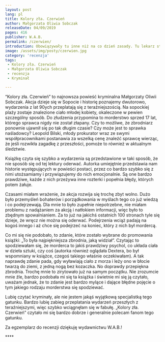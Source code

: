 ```yaml
---
layout: post
lang: pl
title: Kolory zła. Czerwień
author: Małgorzata Oliwia Sobczak
releaseDate: 04/09/2019
pages: 416
publisher: W.A.B.
permalink: /czerwien/
introduction: Obowiązywały tu inne niż na co dzień zasady. Tu lekarz stawał się przyjacielem zmarłego, a ich kontakt był bardziej intymny niż pomiędzy kochankami. Nie każdy umiał to zrozumieć.
image: /assets/img/posty/czerwien.jpg
category: 'recenzja'
tags:
 - Kolory zła. Czerwień
 - Małgorzata Oliwia Sobczak
 - recenzja
 - Kryminał

---
```


  “Kolory zła. Czerwień” to najnowsza powieść kryminalna Małgorzaty Oliwii Sobczak. Akcja dzieje się w Sopocie i historię poznajemy dwutorowo, wydarzenia z lat 90ych przeplatają się z teraźniejszością. Na sopockiej plaży zostaje znalezione ciało młodej kobiety, okaleczone w pewien szczególny sposób. Do złudzenia przypomina to morderstwo sprzed 17 lat, którego sprawca nigdy nie został złapany. Czy to możliwe, że zbrodniarz ponownie ujawnił się po tak długim czasie? Czy może jest to sprawka naśladowcy? Leopold Bilski, młody prokurator wraz ze swymi współpracownikami postanawia za wszelką cenę znaleźć sprawcę wierząc, że jeśli rozwikła zagadkę z przeszłości, pomoże to również w aktualnym śledztwie.

  Książkę czyta się szybko a wydarzenia są przedstawione w taki sposób, że nie sposób się od tej lektury oderwać. Autorka umiejętnie przedstawia nam historie występujących w powieści postaci, przez co bardzo szybko się z nimi utożsamiamy i przywiązujemy do nich emocjonalnie. Są one bardzo prawdziwe, każde z nich przeżywa inne rozterki i popełnia błędy, których potem żałuje.

  Czasami miałam wrażenie, że akcja rozwija się trochę zbyt wolno. Dużo było przemyśleń bohaterów i porządkowania w myślach tego co już wiedzą i co podejrzewają. Dla mnie to było zupełnie niepotrzebne, nie miałam problemu z nadążaniem za akcją i natłokiem informacji, więc było to zbędnym spowalnianiem. Za to już na jakichś ostatnich 100 stronach tyle się dzieje, że wręcz nie można się oderwać. Podejrzenia wciąż padają na kogoś innego i aż chce się podejrzeć na koniec, który z nich był mordercą.

  Co mi się nie podobało, to zdanie, które zostało wybrane do promowania książki: „To była najpiękniejsza zbrodnia, jaką widział”. Czytając to spodziewałam się, że morderca to jakiś prawdziwy psychol, co układa ciała w dzieła sztuki, czy coś (autorka również oglądała Dextera, bo był wspomniany w książce, czegoś takiego właśnie oczekiwałam). A tak naprawdę zdanie pada, gdy wyławiają ciało z morza i leży ono w błocie twarzą do ziemi, z jedną nogą bez kozaczka. No doprawdy przepiękna zbrodnia. Trochę mnie to zirytowało już na samym początku. Nie zrozumcie mnie źle, bardzo podobała mi się ta książka i świetnie mi się ją czytało, uważam jednak, że to zdanie jest bardzo mylące i dające błędne pojęcie o tym jakiego rodzaju morderstwa się spodziewać.

  Lubię czytać kryminały, ale nie jestem jakąś wyjątkową specjalistką tego gatunku. Bardzo lubię zabieg przeplatania wydarzeń przeszłych z teraźniejszymi, więc szybko wciągnęłam się w fabułę.  „Kolory zła. Czerwień” czytało mi się bardzo dobrze i generalnie polecam fanom tego gatunku.

  Za egzemplarz do recenzji dziękuję wydawnictwu W.A.B.!

  \*\*\*\*
